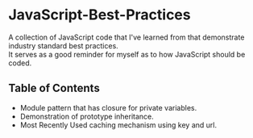 JavaScript-Best-Practices
=========================

A collection of JavaScript code that I've learned from that demonstrate industry standard best practices.  
It serves as a good reminder for myself as to how JavaScript should be coded.

Table of Contents
----------------------
- Module pattern that has closure for private variables.
- Demonstration of prototype inheritance.
- Most Recently Used caching mechanism using key and url.

